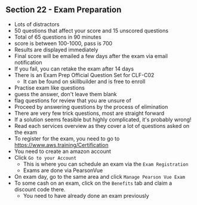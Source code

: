 ## Section 22 - Exam Preparation  
  
- Lots of distractors  
- 50 questions that affect your score and 15 unscored questions  
- Total of 65 questions in 90 minutes  
- score is between 100-1000, pass is 700  
- Results are displayed immediately  
- Final score will be emailed a few days after the exam via email notification  
- If you fail, you can retake the exam after 14 days  
- There is an Exam Prep Official Question Set for CLF-C02  
  - It can be found on skillbuilder and is free to enroll
- Practise exam like questions  
- guess the answer, don't leave them blank  
- flag questions for review that you are unsure of  
- Proceed by answering questions by the process of elimination  
- There are very few trick questions, most are straight forward  
- If a solution seems feasible but highly complicated, it's probably wrong!  
- Read each services overview as they cover a lot of questions asked on the exam  
- To register for the exam, you need to go to https://www.aws.training/Certification  
- You need to create an amazon account  
- Click `Go to your Account`  
  - This is where you can schedule an exam via the `Exam Registration`  
  - Exams are done via PearsonVue  
- On exam day, go to the same area and click `Manage Pearson Vue Exam`  
- To some cash on an exam, click on the `Benefits` tab and claim a discount code there.  
  - You need to have already done an exam previously  

